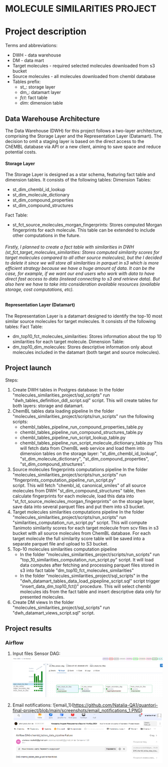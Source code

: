 # MOLECULE SIMILARITIES PROJECT

# Project description

Terms and abbreviations:
* DWH - data warehouse
* DM - data mart
* Target molecules - required selected molecules downloaded from s3 bucket
* Source molecules - all molecules downloaded from chembl database
* Tables prefix:
   - st_: storage layer
   - dm_: datamart layer
   - _fct_: fact table
   - _dim_: dimension table


## Data Warehouse Architecture
The Data Warehouse (DWH) for this project follows a two-layer architecture, comprising the Storage Layer and the Representation Layer (Datamart). 
The decision to omit a staging layer is based on the direct access to the ChEMBL database via API or a new client, aiming to save space and reduce potential costs.

#### Storage Layer
The Storage Layer is designed as a star schema, featuring fact table and dimension tables. 
It consists of the following tables:
Dimension Tables:
- st_dim_chembl_id_lookup
- st_dim_molecule_dictionary
- st_dim_compound_properties
- st_dim_compound_structures

Fact Table:
- st_fct_source_molecules_morgan_fingerprints: Stores computed Morgan fingerprints for each molecule. This table can be extended to include other computations in the future.
  
###### Firstly, I planned to create a fact table with similarities in DWH (st_fct_target_molecules_similarities: Stores computed similarity scores for target molecules compared to all other source molecules), but the I decided to delete it since we will store all similarities in parquet in s3 which is more efficient strategy because we have a huge amount of data. It can be the case, for example, if we want our end users who work with data to have direct fast access to data (instead connecting to s3 and retrieve data). But also here we have to take into consideration available resources (available storage, cost computations, etc).



#### Representation Layer (Datamart)
The Representation Layer is a datamart designed to identify the top-10 most similar source molecules for target molecules. 
It consists of the following tables:
Fact Table:
- dm_top10_fct_molecules_similarities: Stores information about the top 10 similarities for each target molecule.
Dimension Table:
- dm_top10_dim_molecules: Stores descriptive information only about molecules included in the datamart (both target and source molecules).



## Project launch
Steps:
1. Create DWH tables in Postgres database:
   In the folder "molecules_similarities_project/sql_scripts" run "dwh_tables_definition_ddl_script.sql" script.
   This will create tables for both layers: storage and datamart.
2. ChemBL tables data loading pipeline
   In the folder "molecules_similarities_project/scripts/run_scripts" run the following scripts:
   - chembl_tables_pipeline_run_compound_properties_table.py
   - chembl_tables_pipeline_run_compound_structures_table.py
   - chembl_tables_pipeline_run_script_lookup_table.py
   - chembl_tables_pipeline_run_script_molecule_dictionary_table.py
   This will fetch data from ChemBL web service and load them into dimension tables on the storage layer: 
   "st_dim_chembl_id_lookup", "st_dim_molecule_dictionary", "st_dim_compound_properties", "st_dim_compound_structures".
4. Source molecules fingerprints computations pipeline
   In the folder "molecules_similarities_project/scripts/run_scripts" run "fingerprints_computation_pipeline_run_script.py"    
   script.
   This will fetch "chembl_id, canonical_smiles" of all source molecules from DWH "st_dim_compound_structures" table, then 
   calculate fingerprints for each molecule, load this data into "st_fct_source_molecules_morgan_fingerprints" on the 
   storage layer, save data into several parquet files and put them into s3 bucket.
5. Target molecules similarities computations pipeline
   In the folder "molecules_similarities_project/scripts/run_scripts" run "similarities_computation_run_script.py" script.
   This will compute Tanimoto similarity scores for each target molecule from scv files in s3 bucket with all source molecules from ChemBL database.
   For each target molecule the full similarity score table will be saved into a separate parquet file and upload to S3 bucket.
6. Top-10 molecules similarities computation pipeline
   - In the folder "molecules_similarities_project/scripts/run_scripts" run "top_10_similarities_computation_run_script.py" script.
     It will load data computes after fetching and processing parquet files stored in s3 into fact table "dm_top10_fct_molecules_similarities"
   - In the folder "molecules_similarities_project/sql_scripts" in the "dwh_datamart_tables_data_load_pipepline_script.sql" script trigger 
     "insert_data_dm_top10_fct()" procedure. This will select chembl molecules ids from the fact table and insert descriptive data only for presented molecules.
7. Create DM views
   In the folder "molecules_similarities_project/sql_scripts" run "dwh_datamart_views_script.sql" script.

   



## Project results

### Airflow

1. Input files Sensor DAG:
   ![sensor](https://github.com/Natalia-QA1/quantori-final-project/blob/main/screenshots/Input_files_s3_sensor_dag_1.PNG)

2. Email notifications:
   ![email_1}(https://github.com/Natalia-QA1/quantori-final-project/blob/main/screenshots/email_notifications_1.PNG)
   ![email_2](https://github.com/Natalia-QA1/quantori-final-project/blob/main/screenshots/email_notifications_2.PNG)
   
